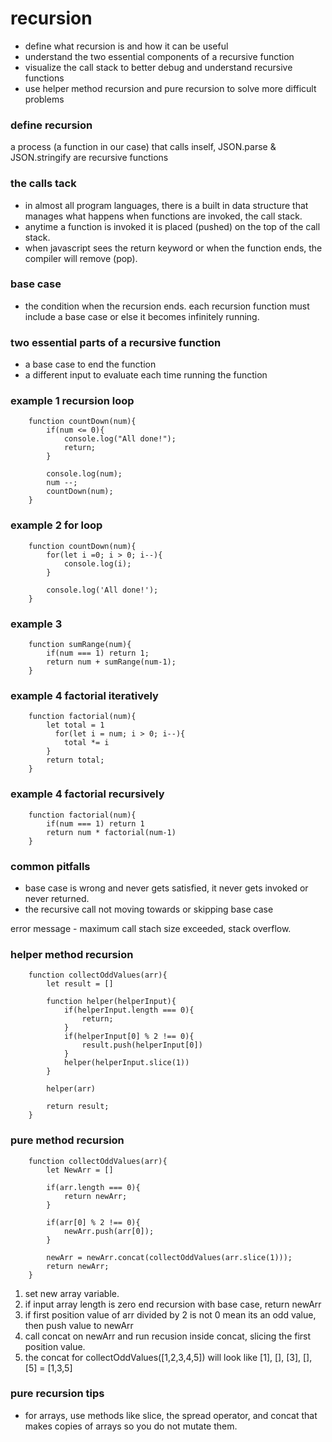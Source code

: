# recursion

- define what recursion is and how it can be useful
- understand the two essential components of a recursive function
- visualize the call stack to better debug and understand recursive functions
- use helper method recursion and pure recursion to solve more difficult problems

### define recursion

a process (a function in our case) that calls inself, JSON.parse & JSON.stringify are recursive functions

### the calls tack

- in almost all program languages, there is a built in data structure that manages what happens when functions are invoked, the call stack.
- anytime a function is invoked it is placed (pushed) on the top of the call stack.
- when javascript sees the return keyword or when the function ends, the compiler will remove (pop).

### base case

- the condition when the recursion ends. each recursion function must include a base case or else it becomes infinitely running.

### two essential parts of a recursive function

- a base case to end the function
- a different input to evaluate each time running the function

### example 1 recursion loop

        function countDown(num){
            if(num <= 0){
                console.log("All done!");
                return;
            }

            console.log(num);
            num --;
            countDown(num);
        }

### example 2 for loop

        function countDown(num){
            for(let i =0; i > 0; i--){
                console.log(i);
            }

            console.log('All done!');
        }

### example 3

        function sumRange(num){
            if(num === 1) return 1;
            return num + sumRange(num-1);
        }

### example 4 factorial iteratively

        function factorial(num){
            let total = 1
              for(let i = num; i > 0; i--){
                total *= i
            }
            return total;
        }

### example 4 factorial recursively

        function factorial(num){
            if(num === 1) return 1
            return num * factorial(num-1)
        }

### common pitfalls

- base case is wrong and never gets satisfied, it never gets invoked or never returned.
- the recursive call not moving towards or skipping base case

error message - maximum call stach size exceeded, stack overflow.

### helper method recursion

        function collectOddValues(arr){
            let result = []

            function helper(helperInput){
                if(helperInput.length === 0){
                    return;
                }
                if(helperInput[0] % 2 !== 0){
                    result.push(helperInput[0])
                }
                helper(helperInput.slice(1))
            }

            helper(arr)

            return result;
        }

### pure method recursion

        function collectOddValues(arr){
            let NewArr = []

            if(arr.length === 0){
                return newArr;
            }

            if(arr[0] % 2 !== 0){
                newArr.push(arr[0]);
            }

            newArr = newArr.concat(collectOddValues(arr.slice(1)));
            return newArr;
        }

1. set new array variable.
2. if input array length is zero end recursion with base case, return newArr
3. if first position value of arr divided by 2 is not 0 mean its an odd value, then push value to newArr
4. call concat on newArr and run recusion inside concat, slicing the first position value.
5. the concat for collectOddValues([1,2,3,4,5]) will look like [1], [], [3], [], [5] = [1,3,5]

### pure recursion tips

- for arrays, use methods like slice, the spread operator, and concat that makes copies of arrays so you do not mutate them.
